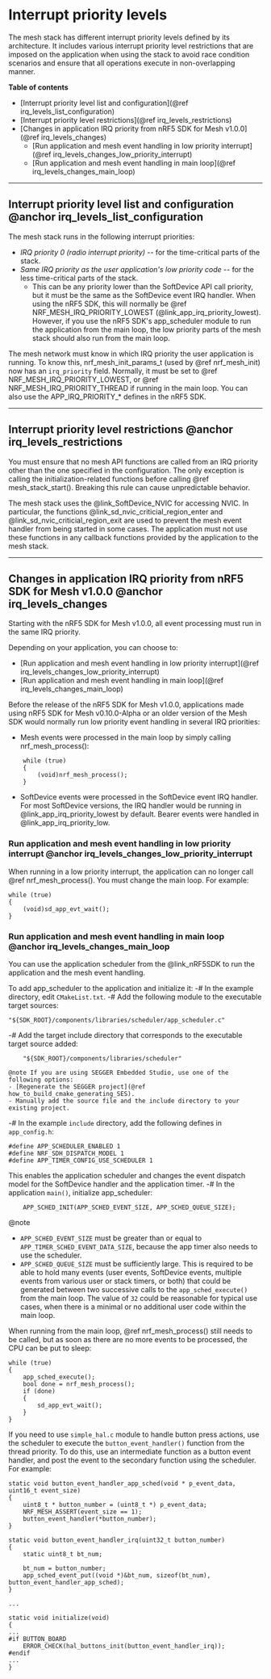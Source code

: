 # Interrupt priority levels

The mesh stack has different interrupt priority levels defined by its architecture. It includes
various interrupt priority level restrictions that are imposed on the application when using
the stack to avoid race condition scenarios and ensure that all operations execute
in non-overlapping manner.

**Table of contents**
- [Interrupt priority level list and configuration](@ref irq_levels_list_configuration)
- [Interrupt priority level restrictions](@ref irq_levels_restrictions)
- [Changes in application IRQ priority from nRF5 SDK for Mesh v1.0.0](@ref irq_levels_changes)
    - [Run application and mesh event handling in low priority interrupt](@ref irq_levels_changes_low_priority_interrupt)
    - [Run application and mesh event handling in main loop](@ref irq_levels_changes_main_loop)

    
---

## Interrupt priority level list and configuration @anchor irq_levels_list_configuration

The mesh stack runs in the following interrupt priorities:
- _IRQ priority 0 (radio interrupt priority)_ -- for the time-critical parts of the stack.
- _Same IRQ priority as the user application's low priority code_ -- for the less time-critical
parts of the stack.
    - This can be any priority lower than the SoftDevice API call priority, but it must be the same
    as the SoftDevice event IRQ handler. When using the nRF5 SDK, this will normally be
    @ref NRF_MESH_IRQ_PRIORITY_LOWEST (@link_app_irq_priority_lowest). However, if you use the nRF5
    SDK's app_scheduler module to run the application from the main loop, the low priority parts
    of the mesh stack should also run from the main loop.

The mesh network must know in which IRQ priority the user application is running.
To know this, nrf_mesh_init_params_t (used by @ref nrf_mesh_init) now has an `irq_priority` field.
Normally, it must be set to @ref NRF_MESH_IRQ_PRIORITY_LOWEST, or @ref NRF_MESH_IRQ_PRIORITY_THREAD
if running in the main loop. You can also use the APP_IRQ_PRIORITY_* defines in the nRF5 SDK.

---

## Interrupt priority level restrictions @anchor irq_levels_restrictions

You must ensure that no mesh API functions are called from an IRQ priority other than
the one specified in the configuration. The only exception is calling the initialization-related
functions before calling @ref mesh_stack_start(). Breaking this rule can cause unpredictable behavior.

The mesh stack uses the @link_SoftDevice_NVIC for accessing NVIC. In particular,
the functions @link_sd_nvic_criticial_region_enter and @link_sd_nvic_criticial_region_exit
are used to prevent the mesh event handler from being started in some cases. The application
must not use these functions in any callback functions provided by the application to the mesh stack.

---

## Changes in application IRQ priority from nRF5 SDK for Mesh v1.0.0 @anchor irq_levels_changes

Starting with the nRF5 SDK for Mesh v1.0.0, all event processing must run in the same IRQ priority.

Depending on your application, you can choose to:
- [Run application and mesh event handling in low priority interrupt](@ref irq_levels_changes_low_priority_interrupt)
- [Run application and mesh event handling in main loop](@ref irq_levels_changes_main_loop)

Before the release of the nRF5 SDK for Mesh v1.0.0, applications made using nRF5 SDK for Mesh
v0.10.0-Alpha or an older version of the Mesh SDK would normally run low priority event handling
in several IRQ priorities:
- Mesh events were processed in the main loop by simply calling nrf_mesh_process():
```
    while (true)
    {
        (void)nrf_mesh_process();
    }
```
- SoftDevice events were processed in the SoftDevice event IRQ handler.
For most SoftDevice versions, the IRQ handler would be running in
@link_app_irq_priority_lowest by default. Bearer events were handled in @link_app_irq_priority_low.


### Run application and mesh event handling in low priority interrupt @anchor irq_levels_changes_low_priority_interrupt

When running in a low priority interrupt, the application can no longer call @ref nrf_mesh_process().
You must change the main loop. For example:
```
while (true)
{
    (void)sd_app_evt_wait();
}
```

### Run application and mesh event handling in main loop @anchor irq_levels_changes_main_loop

You can use the application scheduler from the @link_nRF5SDK to run the application and the mesh
event handling.

To add app_scheduler to the application and initialize it:
-# In the example directory, edit `CMakeList.txt`.
-# Add the following module to the executable target sources:
```
"${SDK_ROOT}/components/libraries/scheduler/app_scheduler.c"
```
-# Add the target include directory that corresponds to the executable target source added:
```
    "${SDK_ROOT}/components/libraries/scheduler"
```
    @note If you are using SEGGER Embedded Studio, use one of the following options:
    - [Regenerate the SEGGER project](@ref how_to_build_cmake_generating_SES).
    - Manually add the source file and the include directory to your existing project.
-# In the example `include` directory, add the following defines in `app_config.h`:
```
#define APP_SCHEDULER_ENABLED 1
#define NRF_SDH_DISPATCH_MODEL 1
#define APP_TIMER_CONFIG_USE_SCHEDULER 1
```
This enables the application scheduler and changes the event dispatch model for the SoftDevice handler
and the application timer.
-# In the application `main()`, initialize app_scheduler:
```
    APP_SCHED_INIT(APP_SCHED_EVENT_SIZE, APP_SCHED_QUEUE_SIZE);
```

@note
- `APP_SCHED_EVENT_SIZE` must be greater than or equal to `APP_TIMER_SCHED_EVENT_DATA_SIZE`, because
    the app timer also needs to use the scheduler.
- `APP_SCHED_QUEUE_SIZE` must be sufficiently large. This is required to be able to hold many events
    (user events, SoftDevice events, multiple events from various user or stack timers, or both)
    that could be generated between two successive calls to the `app_sched_execute()`
    from the main loop. The value of `32` could be reasonable for typical use cases,
    when there is a minimal or no additional user code within the main loop.


When running from the main loop, @ref nrf_mesh_process() still needs to be called,
but as soon as there are no more events to be processed, the CPU can be put to sleep:
```
while (true)
{
    app_sched_execute();
    bool done = nrf_mesh_process();
    if (done)
    {
        sd_app_evt_wait();
    }
}
```

If you need to use `simple_hal.c` module to handle button press actions,
use the scheduler to execute the `button_event_handler()` function from the thread priority.
To do this, use an intermediate function as a button event handler, and post the event
to the secondary function using the scheduler. For example:
```
static void button_event_handler_app_sched(void * p_event_data, uint16_t event_size)
{
    uint8_t * button_number = (uint8_t *) p_event_data;
    NRF_MESH_ASSERT(event_size == 1);
    button_event_handler(*button_number);
}

static void button_event_handler_irq(uint32_t button_number)
{
    static uint8_t bt_num;

    bt_num = button_number;
    app_sched_event_put((void *)&bt_num, sizeof(bt_num), button_event_handler_app_sched);
}

...

static void initialize(void)
{
...
#if BUTTON_BOARD
    ERROR_CHECK(hal_buttons_init(button_event_handler_irq));
#endif
...
}
```
